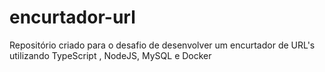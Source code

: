 # encurtador-url
Repositório criado para o desafio de desenvolver um encurtador de URL's utilizando TypeScript , NodeJS, MySQL e Docker
